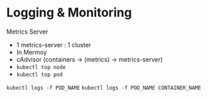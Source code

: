 # Logging & Monitoring

Metrics Server
- 1 metrics-server : 1 cluster
- In Mermoy
- cAdvisor (containers -> (metrics) -> metrics-server)
- `kubectl top node`
- `kubectl top pod`

`kubectl logs -f POD_NAME`
`kubectl logs -f POD_NAME CONTAINER_NAME`
